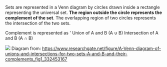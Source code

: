 
Sets are represented in a Venn diagram by circles drawn inside a rectangle representing the universal set. **The region outside the circle represents the complement of the set**. The overlapping region of two circles represents the intersection of the two sets.

Complement is represented as '
Union of A and B (A ∪ B)
Intersection of A and B (A ∩ B)

![](NX4vd7o.png)
Diagram from: https://www.researchgate.net/figure/A-Venn-diagram-of-unions-and-intersections-for-two-sets-A-and-B-and-their-complements_fig1_332453167